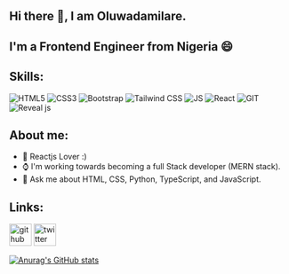 ## Hi there 👋, I am Oluwadamilare.
## I'm a Frontend Engineer from Nigeria 😄
## Skills:
![HTML5](https://img.shields.io/badge/HTML5-E34F26?style=for-the-badge&logo=html5&logoColor=white)
![CSS3](https://img.shields.io/badge/CSS3-1572B6?style=for-the-badge&logo=css3&logoColor=white)
![Bootstrap](https://img.shields.io/badge/Bootstrap-563D7C?style=for-the-badge&logo=bootstrap&logoColor=white)
![Tailwind CSS](https://img.shields.io/badge/Tailwind_CSS-38B2AC?style=for-the-badge&logo=tailwind-css&logoColor=white)
![JS](https://img.shields.io/badge/JavaScript-black?style=flat-square&logo=javaScript) 
![React](https://img.shields.io/badge/React-20232A?style=for-the-badge&logo=react&logoColor=61DAFB)
![GIT](https://img.shields.io/badge/GIT-E44C30?style=for-the-badge&logo=git&logoColor=whited)
![Reveal js](https://img.shields.io/badge/reveal.js-F2E142?style=for-the-badge&logo=reveal.js&logoColor=000)


## About me:
- 🌱 Reactjs Lover :)
- ⌚ I'm working towards becoming a full Stack developer (MERN stack).
- 💬 Ask me about HTML, CSS, Python, TypeScript, and JavaScript.

## Links:
[<img src='https://cdn.jsdelivr.net/npm/simple-icons@3.0.1/icons/github.svg' alt='github' height='40'>](https://github.com/Feanyluch)  [<img src='https://cdn.jsdelivr.net/npm/simple-icons@3.0.1/icons/twitter.svg' alt='twitter' height='40'>](https://twitter.com/feanyluch)  

[![Anurag's GitHub stats](https://github-readme-stats.vercel.app/api?username=feanyluch)](https://github.com/anuraghazra/github-readme-stats)

